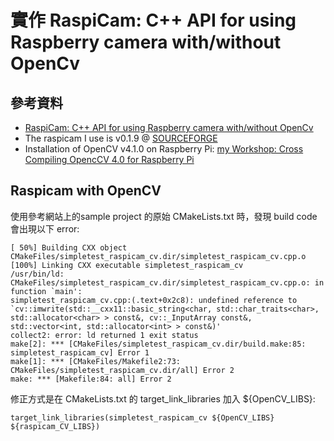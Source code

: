 # 實作 RaspiCam: C++ API for using Raspberry camera with/without OpenCv #

## 參考資料 ##
* [RaspiCam: C++ API for using Raspberry camera with/without OpenCv](http://www.uco.es/investiga/grupos/ava/node/40)
* The raspicam I use is v0.1.9 @ [SOURCEFORGE](https://sourceforge.net/projects/raspicam/files/?)
* Installation of OpenCV v4.1.0 on Raspberry Pi: [my Workshop: Cross Compiling OpencCV 4.0 for Raspberry Pi](https://github.com/charluz/cyRPi/tree/master/20Q3_CrossCompile-opencv)

## Raspicam with OpenCV ##
使用參考網站上的sample project 的原始 CMakeLists.txt 時，發現 build code 會出現以下 error:
```
[ 50%] Building CXX object CMakeFiles/simpletest_raspicam_cv.dir/simpletest_raspicam_cv.cpp.o
[100%] Linking CXX executable simpletest_raspicam_cv
/usr/bin/ld: CMakeFiles/simpletest_raspicam_cv.dir/simpletest_raspicam_cv.cpp.o: in function `main':
simpletest_raspicam_cv.cpp:(.text+0x2c8): undefined reference to `cv::imwrite(std::__cxx11::basic_string<char, std::char_traits<char>, std::allocator<char> > const&, cv::_InputArray const&, std::vector<int, std::allocator<int> > const&)'
collect2: error: ld returned 1 exit status
make[2]: *** [CMakeFiles/simpletest_raspicam_cv.dir/build.make:85: simpletest_raspicam_cv] Error 1
make[1]: *** [CMakeFiles/Makefile2:73: CMakeFiles/simpletest_raspicam_cv.dir/all] Error 2
make: *** [Makefile:84: all] Error 2
```
修正方式是在 CMakeLists.txt 的 target_link_libraries 加入 ${OpenCV_LIBS}:
```
target_link_libraries(simpletest_raspicam_cv ${OpenCV_LIBS} ${raspicam_CV_LIBS})
```
